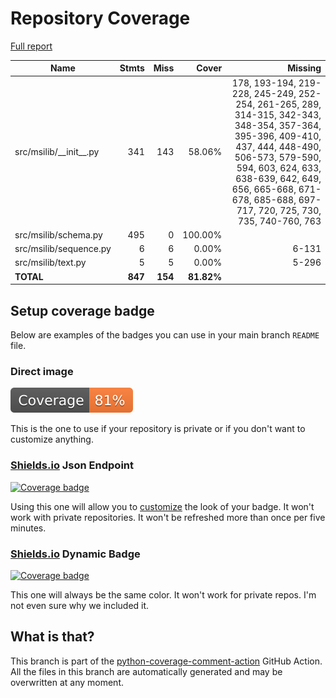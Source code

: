 # Repository Coverage

[Full report](https://htmlpreview.github.io/?https://github.com/marcelotduarte/python-msilib/blob/python-coverage-comment-action-data/htmlcov/index.html)

| Name                       |    Stmts |     Miss |      Cover |   Missing |
|--------------------------- | -------: | -------: | ---------: | --------: |
| src/msilib/\_\_init\_\_.py |      341 |      143 |     58.06% |178, 193-194, 219-228, 245-249, 252-254, 261-265, 289, 314-315, 342-343, 348-354, 357-364, 395-396, 409-410, 437, 444, 448-490, 506-573, 579-590, 594, 603, 624, 633, 638-639, 642, 649, 656, 665-668, 671-678, 685-688, 697-717, 720, 725, 730, 735, 740-760, 763 |
| src/msilib/schema.py       |      495 |        0 |    100.00% |           |
| src/msilib/sequence.py     |        6 |        6 |      0.00% |     6-131 |
| src/msilib/text.py         |        5 |        5 |      0.00% |     5-296 |
|                  **TOTAL** |  **847** |  **154** | **81.82%** |           |


## Setup coverage badge

Below are examples of the badges you can use in your main branch `README` file.

### Direct image

[![Coverage badge](https://raw.githubusercontent.com/marcelotduarte/python-msilib/python-coverage-comment-action-data/badge.svg)](https://htmlpreview.github.io/?https://github.com/marcelotduarte/python-msilib/blob/python-coverage-comment-action-data/htmlcov/index.html)

This is the one to use if your repository is private or if you don't want to customize anything.

### [Shields.io](https://shields.io) Json Endpoint

[![Coverage badge](https://img.shields.io/endpoint?url=https://raw.githubusercontent.com/marcelotduarte/python-msilib/python-coverage-comment-action-data/endpoint.json)](https://htmlpreview.github.io/?https://github.com/marcelotduarte/python-msilib/blob/python-coverage-comment-action-data/htmlcov/index.html)

Using this one will allow you to [customize](https://shields.io/endpoint) the look of your badge.
It won't work with private repositories. It won't be refreshed more than once per five minutes.

### [Shields.io](https://shields.io) Dynamic Badge

[![Coverage badge](https://img.shields.io/badge/dynamic/json?color=brightgreen&label=coverage&query=%24.message&url=https%3A%2F%2Fraw.githubusercontent.com%2Fmarcelotduarte%2Fpython-msilib%2Fpython-coverage-comment-action-data%2Fendpoint.json)](https://htmlpreview.github.io/?https://github.com/marcelotduarte/python-msilib/blob/python-coverage-comment-action-data/htmlcov/index.html)

This one will always be the same color. It won't work for private repos. I'm not even sure why we included it.

## What is that?

This branch is part of the
[python-coverage-comment-action](https://github.com/marketplace/actions/python-coverage-comment)
GitHub Action. All the files in this branch are automatically generated and may be
overwritten at any moment.